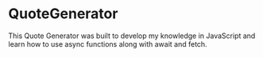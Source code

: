 # QuoteGenerator
This Quote Generator was built to develop my knowledge in JavaScript and learn how to use async functions along with await and fetch.

